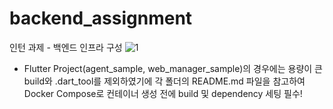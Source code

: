 # backend_assignment  
인턴 과제 - 백엔드 인프라 구성
![1](https://github.com/anydevil0812/backend-assignment/assets/109947297/3e465702-715b-4fb7-8bdf-eeff2c432d96)
- Flutter Project(agent_sample, web_manager_sample)의 경우에는 용량이 큰 build와 .dart_tool를 제외하였기에 각 폴더의 README.md 파일을 참고하여 Docker Compose로 컨테이너 생성 전에 build 및 dependency 세팅 필수!
